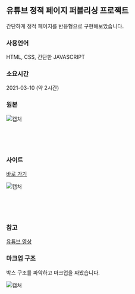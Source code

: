 ## 유튜브 정적 페이지 퍼블리싱 프로젝트
간단하게 정적 페이지를 반응형으로 구현해보았습니다.

### 사용언어
HTML, CSS, 간단한 JAVASCRIPT

### 소요시간
2021-03-10 (약 2시간)

### 원본

![캡처](https://user-images.githubusercontent.com/55525868/110643342-594c2600-81f7-11eb-8c86-5203efdb32a6.PNG)

<br/>
<br/>
<br/>

### 사이트
[바로 가기](https://azurealstn.github.io/youtube-publishing/)

![캡처](https://user-images.githubusercontent.com/55525868/110644158-2b1b1600-81f8-11eb-8624-1c2fe1e4b694.PNG)

<br/>
<br/>
<br/>

### 참고

[유튜브 영상](https://www.youtube.com/watch?v=67stn7Pu7s4&list=PLv2d7VI9OotQ1F92Jp9Ce7ovHEsuRQB3Y&index=16)

### 마크업 구조
박스 구조를 파악하고 마크업을 짜봤습니다.

![캡처](https://user-images.githubusercontent.com/55525868/110783065-41ce7500-82ab-11eb-845d-cf61dac1a2a2.PNG)

